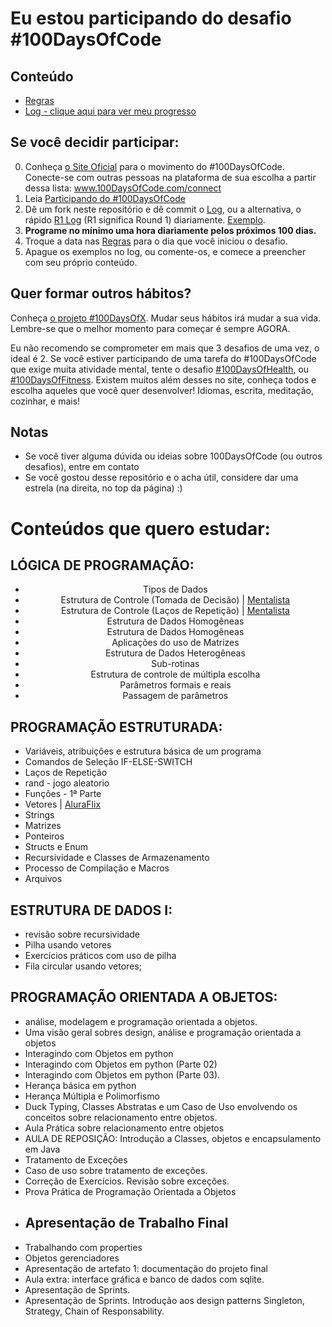 # Eu estou participando do desafio #100DaysOfCode

## Conteúdo

* [Regras](regras.md)
* [Log - clique aqui para ver meu progresso](log.md)



## Se você decidir participar:

0.  Conheça [o Site Oficial](http://100daysofcode.com/) para o movimento do #100DaysOfCode. Conecte-se com outras pessoas na plataforma de sua escolha a partir dessa lista: www.100DaysOfCode.com/connect
1.  Leia [Participando do #100DaysOfCode](https://medium.freecodecamp.com/join-the-100daysofcode-556ddb4579e4)
2.  Dê um fork neste repositório e dê commit o [Log](log.md), ou a alternativa, o rápido [R1 Log](r1-log.md) (R1 significa Round 1) diariamente. [Exemplo](https://github.com/Kallaway/100-days-kallaway-log).
3.  **Programe no mínimo uma hora diariamente pelos próximos 100 dias.**
4.  Troque a data nas [Regras](regras.md) para o dia que você iniciou o desafio.
5.  Apague os exemplos no log, ou comente-os, e comece a preencher com seu próprio conteúdo.


## Quer formar outros hábitos?

Conheça [o projeto #100DaysOfX](http://100daysofx.com/). Mudar seus hábitos irá mudar a sua vida. Lembre-se que o melhor momento para começar é sempre AGORA.

Eu não recomendo se comprometer em mais que 3 desafios de uma vez, o ideal é 2. Se você estiver participando de uma tarefa do #100DaysOfCode que exige muita atividade mental, tente o desafio [#100DaysOfHealth](http://100daysofx.com/where-x-is/health/), ou [#100DaysOfFitness](http://100daysofx.com/challenges/). Existem muitos além desses no site, conheça todos e escolha aqueles que você quer desenvolver! Idiomas, escrita, meditação, cozinhar, e mais!

## Notas

* Se você tiver alguma dúvida ou ideias sobre 100DaysOfCode (ou outros desafios), entre em contato 
* Se você gostou desse repositório e o acha útil, considere dar uma estrela (na direita, no top da página) :)

# Conteúdos que quero estudar: 

## LÓGICA DE PROGRAMAÇÃO:
<center>

* Tipos de Dados  
* Estrutura de Controle (Tomada de Decisão) | [Mentalista](https://github.com/karengiovanna/100-dias-de-codigo/blob/main/Imersao%20Dev%20-%20ALURA/Mentalista/script.js) 
* Estrutura de Controle (Laços de Repetição) | [Mentalista](https://github.com/karengiovanna/100-dias-de-codigo/blob/main/Imersao%20Dev%20-%20ALURA/Mentalista/script.js)
* Estrutura de Dados Homogêneas 
* Estrutura de Dados Homogêneas
* Aplicações do uso de Matrizes 
* Estrutura de Dados Heterogêneas 
* Sub-rotinas 
* Estrutura de controle de múltipla escolha 
* Parâmetros formais e reais 
* Passagem de parâmetros 

</center>

## PROGRAMAÇÃO ESTRUTURADA:

* Variáveis, atribuições e estrutura básica de um programa
* Comandos de Seleção IF-ELSE-SWITCH  
* Laços de Repetição
* rand - jogo aleatorio 
* Funções - 1ª Parte 
* Vetores  | [AluraFlix](https://github.com/karengiovanna/100-dias-de-codigo/tree/main/Imersao%20Dev%20-%20ALURA/3%20-%20AluraFlix)
* Strings 
* Matrizes
* Ponteiros 
* Structs e Enum
* Recursividade e Classes de Armazenamento
* Processo de Compilação e Macros
* Arquivos

## ESTRUTURA DE DADOS I:
* revisão sobre recursividade
* Pilha usando vetores
* Exercícios práticos com uso de pilha
* Fila circular usando vetores;
    
 ## PROGRAMAÇÃO ORIENTADA A OBJETOS:
 
 * análise, modelagem e programação orientada a objetos.
 * Uma visão geral sobres design, análise e programação orientada a objetos
 * Interagindo com Objetos em python
 * Interagindo com Objetos em python (Parte 02)
 * Interagindo com Objetos em python (Parte 03).
 * Herança básica em python
 * Herança Múltipla e Polimorfismo
 * Duck Typing, Classes Abstratas e um Caso de Uso envolvendo os conceitos sobre relacionamento entre objetos.
 * Aula Prática sobre relacionamento entre objetos
 * AULA DE REPOSIÇÃO: Introdução a Classes, objetos e encapsulamento em Java
 * Tratamento de Exceções 
 * Caso de uso sobre tratamento de exceções. 
 * Correção de Exercícios. Revisão sobre exceções.
 * Prova Prática de Programação Orientada a Objetos
 * Apresentação de Trabalho Final
   ----------------
 * Trabalhando com properties 
 * Objetos gerenciadores
 * Apresentação de artefato 1: documentação do projeto final 
 * Aula extra: interface gráfica e banco de dados com sqlite.
 * Apresentação de Sprints. 
 * Apresentação de Sprints. Introdução aos design patterns Singleton, Strategy, Chain of Responsability.
```
